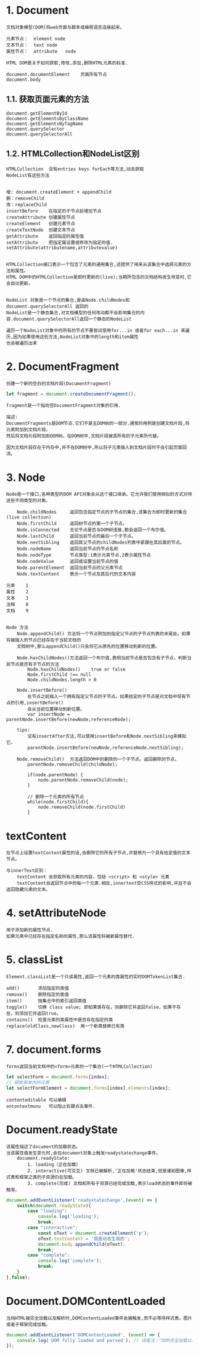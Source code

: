 
# 1. Document
    
    文档对象模型(DOM)将web页面与脚本或编程语言连接起来。
    
    元素节点：  element node
    文本节点：  text node
    属性节点：  attribute   node

    HTML DOM是关于如何获取,修改,添加,删除HTML元素的标准.

    document.documentElement    页面所有节点    
    document.body

## 1.1. 获取页面元素的方法

    document.getElementById
    document.getElementsByClassName
    document.getElementsByTagName
    document.querySelector
    document.querySelectorAll

## 1.2. HTMLCollection和NodeList区别

    HTMLCollection  没有entries keys forEach等方法,动态获取
    NodeList有这些方法


    增: document.createElement + appendChild
    删：removeChild
    改：replaceChild
    insertBefore    在指定的子节点前增加节点
    createAttribute 创建属性节点
    createElement   创建元素节点
    createTextNode  创建文本节点
    getAttribute    返回指定的属性值
    setAttribute    把指定属设置或修改为指定的值.
    setAttribute(attributename,attributevalue)


    HTMLCollection接口表示一个包含了元素的通用集合,还提供了用来从该集合中选择元素的方法和属性。
    HTML DOM中的HTMLCollection是即时更新的(live);当期所包含的文档结构发生改变时,它会自动更新。


    NodeList 对象是一个节点的集合,是由Node.childNodes和 document.querySelectorAll 返回的
    NodeList是一个静态集合,对文档模型的任何改动都不会影响集合的内容.document.querySelectorAll返回一个静态的NodeList

    遍历一个NodeList对象中的所有的节点不要尝试使用for...in 或者for each...in 来遍历,因为如果使用这些方法,NodeList对象中的length和item属性
    也会被遍历出来
    

# 2. DocumentFragment

    创建一个新的空白的文档片段(DocumentFragment)

```js
let fragment = document.createDocumentFragment();
```
    fragment是一个指向空DocumentFragment对象的引用.

    描述:
    DocumentFragments是DOM节点.它们不是主DOM树的一部分.通常的用例是创建文档片段,将元素附加到文档片段，
    然后将文档片段附加到DOM树。在DOM树中,文档片段被其所有的子元素所代替。

    因为文档片段存在于内存中,并不在DOM树中,所以将子元素插入到文档片段时不会引起页面回流。

# 3. Node

    Node是一个接口,各种类型的DOM API对象会从这个接口继承。它允许我们使用相似的方式对待这些不同类型的对象。
        
        Node.childNodes     返回包含指定节点的子节点的集合,该集合为即时更新的集合(live collection)
        Node.firstChild     返回树节点的第一个子节点。
        Node.isConnected    无论节点是否与DOM树连接,都会返回一个布尔值。
        Node.lastChild      返回当前节点的最后一个子节点。
        Node.nextSibling    返回其父节点的childNodes列表中紧跟在其后面的节点。
        Node.nodeName       返回当前节点的节点名称
        Node.nodeType       节点类型:1表示元素节点,2表示属性节点
        Node.nodeValue      返回或设置当前节点的值
        Node.parentElement  返回当前节点的父元素节点
        Node.textContent    表示一个节点及其后代的文本内容 
        
    元素    1
    属性    2
    文本    3
    注释    8
    文档    9
    
    
    Node 方法
        Node.appendChild() 方法将一个节点附加到指定父节点的子节点列表的末尾处。如果将被插入的节点已经存在于当前文档的
        文档树中,那么appendChild()只会将它从原先的位置移动到新的位置。
    
        Node.hasChildNodes()方法返回一个布尔值,表明当前节点是否包含有子节点，判断当前节点是否有子节点的方法
            Node.hasChildNodes()    true or false
            Node.firstChild !== null
            Node.childNodes.length > 0
        
        Node.insertBefore()
            在节点之前插入一个拥有指定父节点的子节点。如果给定的子节点是对文档中现有节点的引用,insertBefore()
            会从当前位置移动到新位置。
            var insertNode = parentNode.insertBefore(newNode,referenceNode);
        
        tips:
            没有insertAfter方法,可以使用insertBefore和Node.nextSibling来模拟它。
            parentNode.insertBefore(newNode,referenceNode.nextSibling);
        
        Node.removeChild()  方法返回DOM中的删除的一个子节点。返回删除的节点。
            parentNode.removeChild(childNode);
            
            if(node.parentNode) {
                node.parentNode.removeChild(node);
            }
            
            // 删除一个元素的所有节点
            while(node.firstChild){
                node.removeChild(node.firstChild)
            }
            
# textContent

    在节点上设置textContent属性的话,会删除它的所有子节点,并替换为一个具有给定值的文本节点。 
    
    与innerText区别：
        textContent 会获取所有元素的内容，包括 <script> 和 <style> 元素
        textContent会返回节点中的每一个元素.相反,innertext受CSS样式的影响,并且不会返回隐藏元素的文本。

# 4. setAttributeNode

    用于添加新的属性节点.
    如果元素中已经存在指定名称的属性,那么该属性将被新属性替代.
    

# 5. classList

    Element.classList是一个只读属性,返回一个元素的类属性的实时DOMTokenList集合.

    add()       添加指定的类值
    remove()    删除指定的类值
    item()      按集合中的索引返回类值
    toggle()    切换 class value; 即如果类存在，则删除它并返回false，如果不存
    在，则添加它并返回true。
    contains()  检查元素的类属性中是否存在指定的类
    replace(oldClass,newClass)  用一个新类替换已有类 

# 7. document.forms

    forms返回当前文档中的<form>元素的一个集合(一个HTMLCollection)

```js
let selectForm = document.forms[index];
// 获取表单内的元素
let selectFormElement = document.forms[index].elements[index];
```

    contenteditable 可以编辑
    oncontextmunu   可以阻止右键点击事件.
    
# Document.readyState

    该属性描述了document的加载状态。
    当该属性值发生变化时,会在document对象上触发readystatechange事件。
        document.readyState:
            1. loading（正在加载）
            2. interactive(可交互) 文档已被解析,'正在加载'状态结束,但是诸如图像,样式表和框架之类的子资源仍在加载。
            3. complete(完成) 文档和所有子资源已经完成加载,表示load状态的事件即将被触发。    
```js
document.addEventListener('readystatechange',(event) => {
    switch(document.readyState){
        case "loading":
            console.log('loading');
            break;
        case "interactive":
            const oText = document.createElement('p');
            oText.textContent = '我是动态生成的';
            document.body.appendChild(oText);
            break;
        case "complete":
            console.log('complete');
            break;
    }
},false);
```

# Document.DOMContentLoaded

    当纯HTML被完全加载以及解析时,DOMContentLoaded事件会被触发,而不必等待样式表。图片或者子框架完成加载。
```js
document.addEventListener('DOMContentLoaded', (event) => {
    console.log('DOM fully loaded and parsed'); // 译者注："DOM完全加载以及解析"
});
```  
    
    
    
    
    
    
    
    
    
    
    
    
    
    
    
    